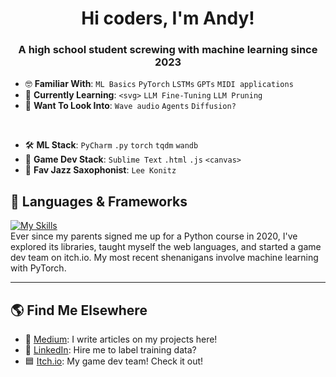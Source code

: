 <h1 align="center">Hi coders, I'm Andy!</h1>
<h3 align="center">A high school student screwing with machine learning since 2023</h3>

- :nerd_face: **Familiar With**: `ML Basics` `PyTorch` `LSTMs` `GPTs` `MIDI applications`
- :brain: **Currently Learning**: `<svg>` `LLM Fine-Tuning` `LLM Pruning` 
- :dart: **Want To Look Into**: `Wave audio` `Agents` `Diffusion?`
<br>

- :hammer_and_wrench: **ML Stack**: `PyCharm` `.py` `torch` `tqdm` `wandb`
- :space_invader: **Game Dev Stack**: `Sublime Text` `.html` `.js` `<canvas>`
- :saxophone: **Fav Jazz Saxophonist**: `Lee Konitz`

<!--
## :bar_chart: Contribution Stats
![](http://github-profile-summary-cards.vercel.app/api/cards/profile-details?username=AndyyyYuuu&theme=aura_dark)
-->

## :snake: Languages & Frameworks
[![My Skills](https://skillicons.dev/icons?i=py,pytorch,html,js,css,java,processing,swift)](https://skillicons.dev)  
Ever since my parents signed me up for a Python course in 2020, I've explored its libraries, taught myself the web languages, and started a game dev team on itch.io. My most recent shenanigans involve machine learning with PyTorch. 

---

## :earth_americas: Find Me Elsewhere
- :pencil: [Medium](https://medium.com/@andyyy.yuuu): I write articles on my projects here!
- :link: [LinkedIn](https://www.linkedin.com/in/andyyy-yuuu/): Hire me to label training data? 
- :blue_square: [Itch.io](https://blue-square.itch.io): My game dev team! Check it out!

  
<!--
## :canoe: My Journey
**2018** - Got a bit of exposure to **C++** during my time in Beijing.  
**2020** - Parents signed me up for an online **Python** course.  
**2021** - Built console-based games in **Python**. Explored Python graphics libraries.  
**2022** - Made apps with **SwiftUI**. Taught myself **HTML** and **JavaScript**. Co-founded [BlueSquareDuo](blue-square.itch.io) building games on itch.io.  
**2023** - Developed more games with **JavaScript**. Transitioned to **PyTorch** machine learning.  
**2024** - Still working on machine learning; we'll see what's next.  -->
<!--
## :classical_building: Projects
**Neural Network From Scratch** ([link](https://github.com/AndyyyYuuu/nn-from-scratch))  
&emsp;&emsp;An autograd engine from scratch, no PyTorch, no Numpy, just vanilla Python.

**BlueSquareDuo** ([link](blue-square.itch.io))  
&emsp;&emsp;A game dev team in collaboration with [@realBarry123](https://github.com/realBarry123).  
&emsp;&emsp;We have 5 games, with one more, [Space Frog Invasion](https://github.com/AndyyyYuuu/space-frog-invasion), coming soon! 
-->


